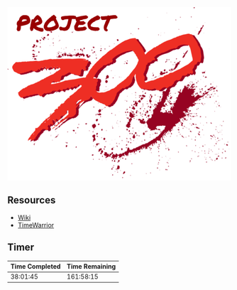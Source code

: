 ![Project 300 Logo](images/project-300-logo.png)

## Resources
* [Wiki](https://hachibu.github.io/project-300)
* [TimeWarrior](https://timewarrior.net)

## Timer
| Time Completed | Time Remaining |
| -------------- | -------------- |
| 38:01:45       | 161:58:15      |
